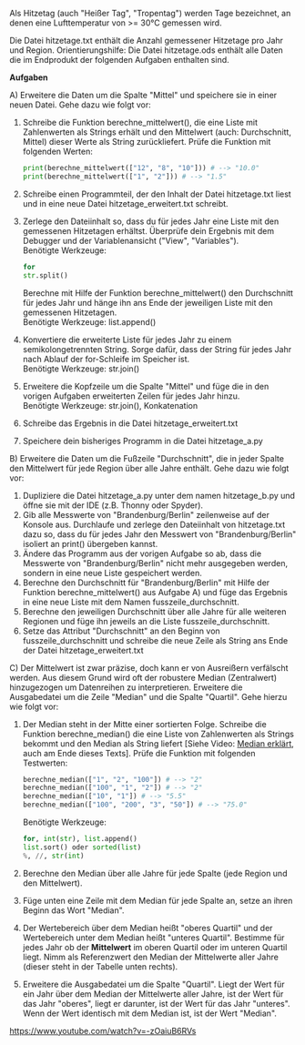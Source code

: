Als Hitzetag (auch "Heißer Tag", "Tropentag") werden Tage bezeichnet, an denen eine Lufttemperatur von >= 30°C gemessen wird.

Die Datei hitzetage.txt enthält die Anzahl gemessener Hitzetage pro Jahr und Region. Orientierungshilfe: Die Datei hitzetage.ods enthält alle Daten die im Endprodukt der folgenden Aufgaben enthalten sind.

**Aufgaben**

A) Erweitere die Daten um die Spalte "Mittel" und speichere sie in einer neuen Datei. Gehe dazu wie folgt vor:

1. Schreibe die Funktion berechne_mittelwert(), die eine Liste mit Zahlenwerten als Strings erhält und den Mittelwert (auch: Durchschnitt, Mittel) dieser Werte als String zurückliefert. Prüfe die Funktion mit folgenden Werten:

   ```python
   print(berechne_mittelwert(["12", "8", "10"])) # --> "10.0"
   print(berechne_mittelwert(["1", "2"])) # --> "1.5"
   ```
2. Schreibe einen Programmteil, der den Inhalt der Datei hitzetage.txt liest und in eine neue Datei hitzetage_erweitert.txt schreibt.
3. Zerlege den Dateiinhalt so, dass du für jedes Jahr eine Liste mit den gemessenen Hitzetagen erhältst. Überprüfe dein Ergebnis mit dem Debugger und der Variablenansicht ("View", "Variables").  
   Benötigte Werkzeuge:

   ```python
   for 
   str.split()
   ```

   Berechne mit Hilfe der Funktion berechne_mittelwert() den Durchschnitt für jedes Jahr und hänge ihn ans Ende der jeweiligen Liste mit den gemessenen Hitzetagen.  
   Benötigte Werkzeuge: list.append()
4. Konvertiere die erweiterte Liste für jedes Jahr zu einem semikolongetrennten String. Sorge dafür, dass der String für jedes Jahr nach Ablauf der for-Schleife im Speicher ist.  
   Benötigte Werkzeuge: str.join()
5. Erweitere die Kopfzeile um die Spalte "Mittel" und füge die in den vorigen Aufgaben erweiterten Zeilen für jedes Jahr hinzu.  
   Benötigte Werkzeuge: str.join(), Konkatenation
6. Schreibe das Ergebnis in die Datei hitzetage_erweitert.txt
7. Speichere dein bisheriges Programm in die Datei hitzetage_a.py

B) Erweitere die Daten um die Fußzeile "Durchschnitt", die in jeder Spalte den Mittelwert für jede Region über alle Jahre enthält. Gehe dazu wie folgt vor:

1. Dupliziere die Datei hitzetage_a.py unter dem namen hitzetage_b.py und öffne sie mit der IDE (z.B. Thonny oder Spyder).
2. Gib alle Messwerte von "Brandenburg/Berlin" zeilenweise auf der Konsole aus. Durchlaufe und zerlege den Dateiinhalt von hitzetage.txt dazu so, dass du für jedes Jahr den Messwert von "Brandenburg/Berlin" isoliert an print() übergeben kannst.
3. Ändere das Programm aus der vorigen Aufgabe so ab, dass die Messwerte von "Brandenburg/Berlin" nicht mehr ausgegeben werden, sondern in eine neue Liste gespeichert werden.
4. Berechne den Durchschnitt für "Brandenburg/Berlin" mit Hilfe der Funktion berechne_mittelwert() aus Aufgabe A) und füge das Ergebnis in eine neue Liste mit dem Namen fusszeile_durchschnitt.
5. Berechne den jeweiligen Durchschnitt über alle Jahre für alle weiteren Regionen und füge ihn jeweils an die Liste fusszeile_durchschnitt.
6. Setze das Attribut "Durchschnitt" an den Beginn von fusszeile_durchschnitt und schreibe die neue Zeile als String ans Ende der Datei hitzetage_erweitert.txt

C) Der Mittelwert ist zwar präzise, doch kann er von Ausreißern verfälscht werden. Aus diesem Grund wird oft der robustere Median (Zentralwert) hinzugezogen um Datenreihen zu interpretieren. Erweitere die Ausgabedatei um die Zeile "Median" und die Spalte "Quartil". Gehe hierzu wie folgt vor:

1. Der Median steht in der Mitte einer sortierten Folge. Schreibe die Funktion berechne_median() die eine Liste von Zahlenwerten als Strings bekommt und den Median als String liefert \[Siehe Video: [Median erklärt](), auch am Ende dieses Texts\]. Prüfe die Funktion mit folgenden Testwerten:

   ```python
   berechne_median(["1", "2", "100"]) # --> "2"
   berechne_median(["100", "1", "2"]) # --> "2"
   berechne_median(["10", "1"]) # --> "5.5"
   berechne_median(["100", "200", "3", "50"]) # --> "75.0"
   ```

   Benötigte Werkzeuge: 

   ```python
   for, int(str), list.append()
   list.sort() oder sorted(list)
   %, //, str(int)
   ```
2. Berechne den Median über alle Jahre für jede Spalte (jede Region und den Mittelwert).
3. Füge unten eine Zeile mit dem Median für jede Spalte an, setze an ihren Beginn das Wort "Median".
4. Der Wertebereich über dem Median heißt "oberes Quartil" und der Wertebereich unter dem Median heißt "unteres Quartil". Bestimme für jedes Jahr ob der **Mittelwert** im oberen Quartil oder im unteren Quartil liegt. Nimm als Referenzwert den Median der Mittelwerte aller Jahre (dieser steht in der Tabelle unten rechts).
5. Erweitere die Ausgabedatei um die Spalte "Quartil". Liegt der Wert für ein Jahr über dem Median der Mittelwerte aller Jahre, ist der Wert für das Jahr "oberes", liegt er darunter, ist der Wert für das Jahr "unteres". Wenn der Wert identisch mit dem Median ist, ist der Wert "Median".

<https://www.youtube.com/watch?v=-zOaiuB6RVs>